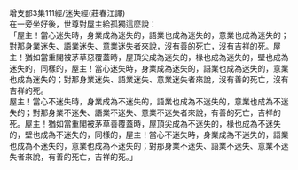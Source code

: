 增支部3集111經/迷失經(莊春江譯)  
在一旁坐好後，世尊對屋主給孤獨這麼說：  
「屋主！當心迷失時，身業成為迷失的，語業也成為迷失的，意業也成為迷失的；對那身業迷失、語業迷失、意業迷失者來說，沒有善的死亡，沒有吉祥的死。屋主！猶如當重閣被茅草惡覆蓋時，屋頂尖成為迷失的，椽也成為迷失的，壁也成為迷失的，同樣的，屋主！當心迷失時，身業成為迷失的，語業也成為迷失的，意業也成為迷失的；對那身業迷失、語業迷失、意業迷失者來說，沒有善的死亡，沒有吉祥的死。  
屋主！當心不迷失時，身業成為不迷失的，語業也成為不迷失的，意業也成為不迷失的；對那身業不迷失、語業不迷失、意業不迷失者來說，有善的死亡，吉祥的死。屋主！猶如當重閣被茅草善覆蓋時，屋頂尖成為不迷失的，椽也成為不迷失的，壁也成為不迷失的，同樣的，屋主！當心不迷失時，身業成為不迷失的，語業也成為不迷失的，意業也成為不迷失的；對那身業不迷失、語業不迷失、意業不迷失者來說，有善的死亡，吉祥的死。」  
  
  
